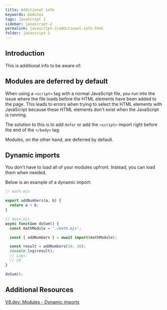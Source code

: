 ```yaml
---
title: Additional info
keywords: modules
tags: JavaScript 2
sidebar: javascript-2
permalink: javascript-2/additional-info.html
folder: javascript-2
---
```


## Introduction

This is additional info to be aware of:

## Modules are deferred by default

When using a `<script>` tag with a normal JavaScript file, you run into the issue where the file loads before the HTML elements have been added to the page. This leads to errors when trying to select the HTML elements with JavaScript because these HTML elements don't exist when the JavaScript is running.

The solution to this is to add `defer` or add the `<script>` import right before the end of the `</body>` tag.

Modules, on the other hand, are deferred by default.

## Dynamic imports

You don't have to load all of your modules upfront. Instead, you can load them when needed.

Below is an example of a dynamic import:

```js
// math.mjs

export addNumbers(a, b) {
  return a + b;
}
```

```js
// main.mjs
async function doSum() {
  const mathModule = './math.mjs';

  const { addNumbers } = await import(mathModule);

  const result = addNumbers(10, 10);
  console.log(result);
  // Logs:
  // 20
}

doSum();
```

## Additional Resources

[V8.dev: Modules - Dynamic imports](https://v8.dev/features/modules#dynamic-import)
